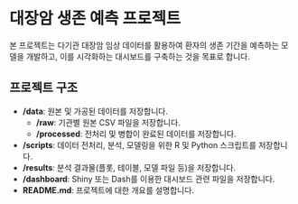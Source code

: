 # 대장암 생존 예측 프로젝트

본 프로젝트는 다기관 대장암 임상 데이터를 활용하여 환자의 생존 기간을 예측하는 모델을 개발하고, 이를 시각화하는 대시보드를 구축하는 것을 목표로 합니다.

## 프로젝트 구조

- **/data**: 원본 및 가공된 데이터를 저장합니다.
  - **/raw**: 기관별 원본 CSV 파일을 저장합니다.
  - **/processed**: 전처리 및 병합이 완료된 데이터를 저장합니다.
- **/scripts**: 데이터 전처리, 분석, 모델링을 위한 R 및 Python 스크립트를 저장합니다.
- **/results**: 분석 결과물(플롯, 테이블, 모델 파일 등)을 저장합니다.
- **/dashboard**: Shiny 또는 Dash를 이용한 대시보드 관련 파일을 저장합니다.
- **README.md**: 프로젝트에 대한 개요를 설명합니다.
